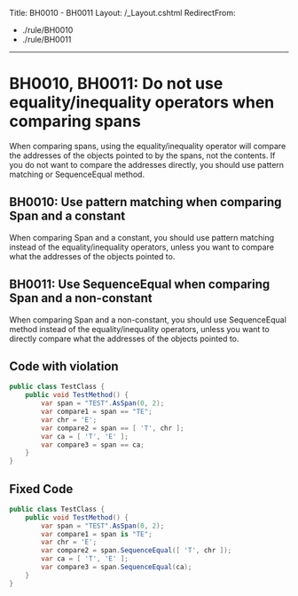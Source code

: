 Title: BH0010 - BH0011
Layout: /_Layout.cshtml
RedirectFrom:
- ./rule/BH0010
- ./rule/BH0011
---
<h1>BH0010, BH0011: Do not use equality/inequality operators when comparing spans</h1>

<p>When comparing spans, using the equality/inequality operator will compare the addresses of the objects pointed to by the spans, not the contents. If you do not want to compare the addresses directly, you should use pattern matching or SequenceEqual method.</p>

<h2>BH0010: Use pattern matching when comparing Span and a constant</h2>

<p>When comparing Span and a constant, you should use pattern matching instead of the equality/inequality operators, unless you want to compare what the addresses of the objects pointed to.</p>

<h2>BH0011: Use SequenceEqual when comparing Span and a non-constant</h2>

<p>When comparing Span and a non-constant, you should use SequenceEqual method instead of the equality/inequality operators, unless you want to directly compare what the addresses of the objects pointed to.</p>

<h2>Code with violation</h2>

```csharp
public class TestClass {
    public void TestMethod() {
        var span = "TEST".AsSpan(0, 2);
        var compare1 = span == "TE";
        var chr = 'E';
        var compare2 = span == [ 'T', chr ];
        var ca = [ 'T', 'E' ];
        var compare3 = span == ca;
    }
}
```

<h2>Fixed Code</h2>

```csharp
public class TestClass {
    public void TestMethod() {
        var span = "TEST".AsSpan(0, 2);
        var compare1 = span is "TE";
        var chr = 'E';
        var compare2 = span.SequenceEqual([ 'T', chr ]);
        var ca = [ 'T', 'E' ];
        var compare3 = span.SequenceEqual(ca);
    }
}
```
